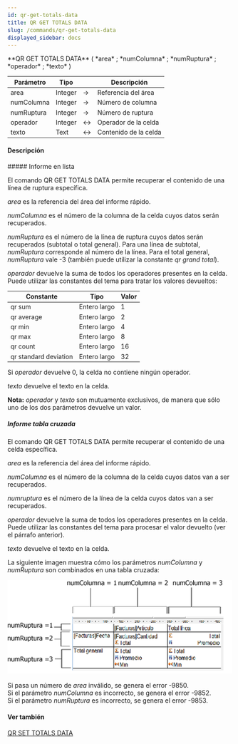 ```yaml
---
id: qr-get-totals-data
title: QR GET TOTALS DATA
slug: /commands/qr-get-totals-data
displayed_sidebar: docs
---
```


<!--REF #_command_.QR GET TOTALS DATA.Syntax-->**QR GET TOTALS DATA** ( *area* ; *numColumna* ; *numRuptura* ; *operador* ; *texto* )<!-- END REF-->
<!--REF #_command_.QR GET TOTALS DATA.Params-->
| Parámetro | Tipo |  | Descripción |
| --- | --- | --- | --- |
| area | Integer | &srarr; | Referencia del área |
| numColumna | Integer | &srarr; | Número de columna |
| numRuptura | Integer | &srarr; | Número de ruptura |
| operador | Integer | &harr; | Operador de la celda |
| texto | Text | &harr; | Contenido de la celda |

<!-- END REF-->

#### Descripción 

<!--REF #_command_.QR GET TOTALS DATA.Summary-->##### Informe en lista 

El comando QR GET TOTALS DATA permite recuperar el contenido de una línea de ruptura específica.<!-- END REF-->

*area* es la referencia del área del informe rápido.

*numColumna* es el número de la columna de la celda cuyos datos serán recuperados.

*numRuptura* es el número de la línea de ruptura cuyos datos serán recuperados (subtotal o total general). Para una línea de subtotal, *numRuptura* corresponde al número de la línea. Para el total general, *numRuptura* vale -3 (también puede utilizar la constante *qr grand total*).

*operador* devuelve la suma de todos los operadores presentes en la celda. Puede utilizar las constantes del tema para tratar los valores devueltos:

| Constante             | Tipo         | Valor |
| --------------------- | ------------ | ----- |
| qr sum                | Entero largo | 1     |
| qr average            | Entero largo | 2     |
| qr min                | Entero largo | 4     |
| qr max                | Entero largo | 8     |
| qr count              | Entero largo | 16    |
| qr standard deviation | Entero largo | 32    |

Si *operador* devuelve 0, la celda no contiene ningún operador.

*texto* devuelve el texto en la celda.

**Nota:** *operador* y *texto* son mutuamente exclusivos, de manera que sólo uno de los dos parámetros devuelve un valor.

##### Informe tabla cruzada 

El comando QR GET TOTALS DATA permite recuperar el contenido de una celda específica. 

*area* es la referencia del área del informe rápido.

*numColumna* es el número de la columna de la celda cuyos datos van a ser recuperados.

*numruptura* es el número de la línea de la celda cuyos datos van a ser recuperados.

*operador* devuelve la suma de todos los operadores presentes en la celda. Puede utilizar las constantes del tema  para procesar el valor devuelto (ver el párrafo anterior). 

*texto* devuelve el texto en la celda.

La siguiente imagen muestra cómo los parámetros *numColumna* y *numRuptura* son combinados en una tabla cruzada:

![](../assets/en/commands/pict30726.es.png)

Si pasa un número de *area* inválido, se genera el error -9850.  
Si el parámetro *numColumna* es incorrecto, se genera el error -9852\.   
Si el parámetro *numRuptura* es incorrecto, se genera el error -9853.

#### Ver también 

[QR SET TOTALS DATA](qr-set-totals-data.md)  